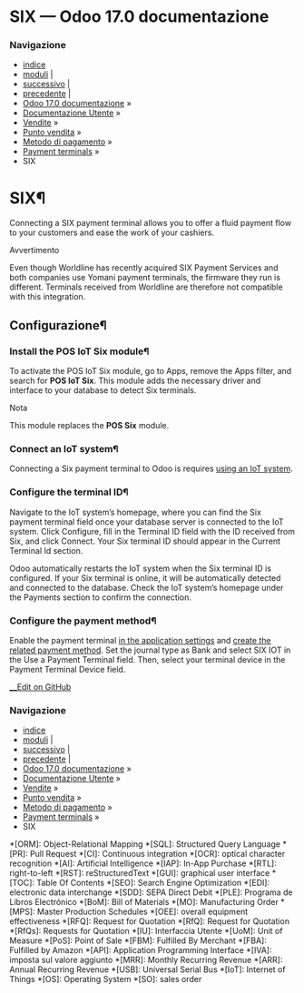 # SIX — Odoo 17.0 documentazione

### Navigazione

  * [indice](../../../../../genindex.html "Indice generale")
  * [moduli](../../../../../py-modindex.html "Indice del modulo Python") |
  * [successivo](stripe.html "Stripe") |
  * [precedente](razorpay.html "Razorpay") |
  * [Odoo 17.0 documentazione](../../../../../index-2.html) »
  * [Documentazione Utente](../../../../../applications.html) »
  * [Vendite](../../../../sales.html) »
  * [Punto vendita](../../../point_of_sale.html) »
  * [Metodo di pagamento](../../payment_methods.html) »
  * [Payment terminals](../terminals.html) »
  * SIX



# SIX¶

Connecting a SIX payment terminal allows you to offer a fluid payment flow to your customers and ease the work of your cashiers.

Avvertimento

Even though Worldline has recently acquired SIX Payment Services and both companies use Yomani payment terminals, the firmware they run is different. Terminals received from Worldline are therefore not compatible with this integration.

## Configurazione¶

### Install the POS IoT Six module¶

To activate the POS IoT Six module, go to Apps, remove the Apps filter, and search for **POS IoT Six**. This module adds the necessary driver and interface to your database to detect Six terminals.

Nota

This module replaces the **POS Six** module.

### Connect an IoT system¶

Connecting a Six payment terminal to Odoo is requires [using an IoT system](../../../../general/iot.html).

### Configure the terminal ID¶

Navigate to the IoT system’s homepage, where you can find the Six payment terminal field once your database server is connected to the IoT system. Click Configure, fill in the Terminal ID field with the ID received from Six, and click Connect. Your Six terminal ID should appear in the Current Terminal Id section.

Odoo automatically restarts the IoT system when the Six terminal ID is configured. If your Six terminal is online, it will be automatically detected and connected to the database. Check the IoT system’s homepage under the Payments section to confirm the connection.

### Configure the payment method¶

Enable the payment terminal [in the application settings](../../configuration.html#configuration-settings) and [create the related payment method](../../payment_methods.html). Set the journal type as Bank and select SIX IOT in the Use a Payment Terminal field. Then, select your terminal device in the Payment Terminal Device field.

[ __Edit on GitHub](https://github.com/odoo/documentation/edit/17.0/content/applications/sales/point_of_sale/payment_methods/terminals/six.rst)

### Navigazione

  * [indice](../../../../../genindex.html "Indice generale")
  * [moduli](../../../../../py-modindex.html "Indice del modulo Python") |
  * [successivo](stripe.html "Stripe") |
  * [precedente](razorpay.html "Razorpay") |
  * [Odoo 17.0 documentazione](../../../../../index-2.html) »
  * [Documentazione Utente](../../../../../applications.html) »
  * [Vendite](../../../../sales.html) »
  * [Punto vendita](../../../point_of_sale.html) »
  * [Metodo di pagamento](../../payment_methods.html) »
  * [Payment terminals](../terminals.html) »
  * SIX


  *[ORM]: Object-Relational Mapping
  *[SQL]: Structured Query Language
  *[PR]: Pull Request
  *[CI]: Continuous integration
  *[OCR]: optical character recognition
  *[AI]: Artificial Intelligence
  *[IAP]: In-App Purchase
  *[RTL]: right-to-left
  *[RST]: reStructuredText
  *[GUI]: graphical user interface
  *[TOC]: Table Of Contents
  *[SEO]: Search Engine Optimization
  *[EDI]: electronic data interchange
  *[SDD]: SEPA Direct Debit
  *[PLE]: Programa de Libros Electrónico
  *[BoM]: Bill of Materials
  *[MO]: Manufacturing Order
  *[MPS]: Master Production Schedules
  *[OEE]: overall equipment effectiveness
  *[RFQ]: Request for Quotation
  *[RfQ]: Request for Quotation
  *[RfQs]: Requests for Quotation
  *[IU]: Interfaccia Utente
  *[UoM]: Unit of Measure
  *[PoS]: Point of Sale
  *[FBM]: Fulfilled By Merchant
  *[FBA]: Fulfilled by Amazon
  *[API]: Application Programming Interface
  *[IVA]: imposta sul valore aggiunto
  *[MRR]: Monthly Recurring Revenue
  *[ARR]: Annual Recurring Revenue
  *[USB]: Universal Serial Bus
  *[IoT]: Internet of Things
  *[OS]: Operating System
  *[SO]: sales order